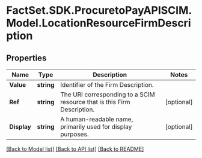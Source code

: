 # FactSet.SDK.ProcuretoPayAPISCIM.Model.LocationResourceFirmDescription

## Properties

Name | Type | Description | Notes
------------ | ------------- | ------------- | -------------
**Value** | **string** | Identifier of the Firm Description. | 
**Ref** | **string** | The URI corresponding to a SCIM resource that is this Firm Description. | [optional] 
**Display** | **string** | A human-readable name, primarily used for display purposes. | [optional] 

[[Back to Model list]](../README.md#documentation-for-models) [[Back to API list]](../README.md#documentation-for-api-endpoints) [[Back to README]](../README.md)

